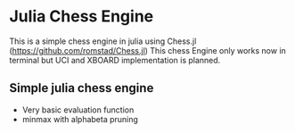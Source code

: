 # Julia Chess Engine
This is a simple chess engine in julia using Chess.jl (https://github.com/romstad/Chess.jl)
This chess Engine only works now in terminal but UCI and XBOARD implementation is planned.
## Simple julia chess engine
- Very basic evaluation function
- minmax with alphabeta pruning
